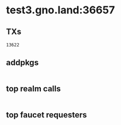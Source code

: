 # test3.gno.land:36657

## TXs
```
13622
```

## addpkgs
```
```

## top realm calls
```
```

## top faucet requesters
```
```

